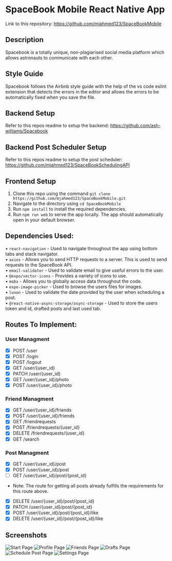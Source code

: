 # SpaceBook Mobile React Native App

Link to this repository: https://github.com/mjahmed123/SpaceBookMobile

## Description
Spacebook is a totally unique, non-plagiarised social media platform which allows astronauts to communicate with each other.

## Style Guide
Spacebook follows the Airbnb style guide with the help of the vs code eslint extension that detects the errors in the editor and allows the errors to be automatically fixed when you save the file.

## Backend Setup
Refer to this repos readme to setup the backend: https://github.com/ash-williams/Spacebook

## Backend Post Scheduler Setup
Refer to this repos readme to setup the post scheduler: https://github.com/mjahmed123/SpaceBookSchedulingAPI

## Frontend Setup
1. Clone this repo using the command `git clone https://github.com/mjahmed123/SpaceBookMobile.git`
2. Navigate to the directory using `cd SpaceBookMobile`
3. Run `npm install` to install the required dependencies.
4. Run `npm run web` to serve the app locally.
The app should automatically open in your default browser.

## Dependencies Used:
• `react-navigation` - Used to navigate throughout the app using bottom tabs and stack navigator.   
• `axios` - Allows you to send HTTP requests to a server. This is used to send requests to the SpaceBook API.   
• `email-validator` - Used to validate email to give useful errors to the user.   
• `@expo/vector-icons` - Provides a variety of icons to use.   
• `mobx` - Allows you to globally access data throughout the code.   
• `expo-image-picker` - Used to browse the users files for images.   
• `luxon` - Used to validate the date provided by the user when scheduling a post.   
• `@react-native-async-storage/async-storage` - Used to store the users token and id, drafted posts and last used tab.

## Routes To Implement:

### User Managment
- [x] POST /user
- [x] POST /login
- [x] POST /logout
- [x] GET /user/{user_id}
- [x] PATCH /user/{user_id}
- [x] GET /user/{user_id}/photo
- [x] POST /user/{user_id}/photo

### Friend Managment
- [x] GET /user/{user_id}/friends
- [x] POST /user/{user_id}/friends
- [x] GET /friendrequests
- [x] POST /friendrequests/{user_id}
- [x] DELETE /friendrequests/{user_id}
- [x] GET /search

### Post Managment
- [x] GET /user/{user_id}/post
- [x] POST /user/{user_id}/post
- [ ] GET /user/{user_id}/post/{post_id}
- Note: The route for getting all posts already fulfills the requirements for this route above.
- [x] DELETE /user/{user_id}/post/{post_id}
- [x] PATCH /user/{user_id}/post/{post_id}
- [x] POST /user/{user_id}/post/{post_id}/like
- [x] DELETE /user/{user_id}/post/{post_id}/like

## Screenshots
![Start Page](./screenshots/StartPage.png)
![Profile Page](./screenshots/Profile.png)
![Friends Page](./screenshots/Friends.png)
![Drafts Page](./screenshots/Drafts.png)
![Schedule Post Page](./screenshots/Schedule.png)
![Settings Page](./screenshots/Settings.png)